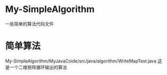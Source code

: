 # My-SimpleAlgorithm
一些简单的算法代码文件
# 简单算法
My-SimpleAlgorithm/MyJavaCoide/src/java/algorithm/WriteMapTest.java 这是一个二维矩阵循环输出的算法
